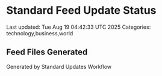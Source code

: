 # Standard Feed Update Status
Last updated: Tue Aug 19 04:42:33 UTC 2025
Categories: technology,business,world

## Feed Files Generated

Generated by Standard Updates Workflow
